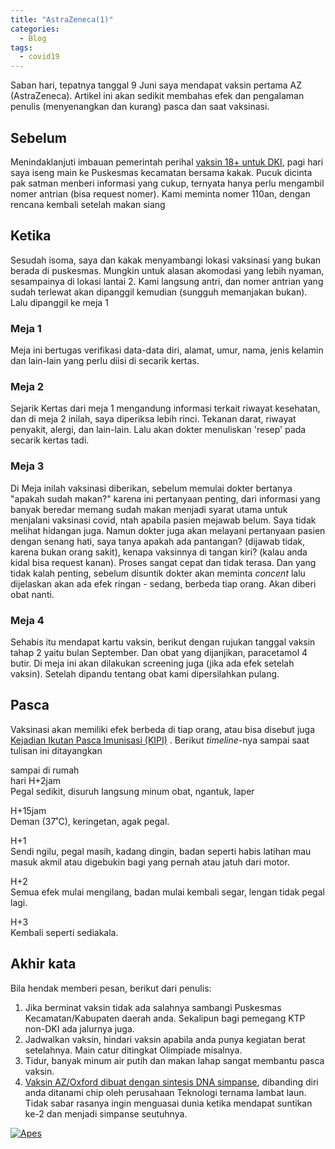 ```yaml
---
title: "AstraZeneca(1)"
categories:
  - Blog
tags:
  - covid19
---
```


Saban hari, tepatnya tanggal 9 Juni saya mendapat vaksin pertama AZ (AstraZeneca). Artikel ini akan sedikit membahas efek dan pengalaman penulis (menyenangkan dan kurang) pasca dan saat vaksinasi. 

## Sebelum 
Menindaklanjuti imbauan pemerintah perihal [vaksin 18+ untuk DKI](https://news.detik.com/berita/d-5599553/vaksin-corona-untuk-usia-18-mulai-di-jakarta-kapan-berlaku-nasional), pagi hari saya iseng main ke Puskesmas kecamatan bersama kakak. Pucuk dicinta pak satman menberi informasi yang cukup, ternyata hanya perlu mengambil nomer antrian (bisa request nomer). Kami meminta nomer 110an, dengan rencana kembali setelah makan siang

## Ketika
Sesudah isoma, saya dan kakak menyambangi lokasi vaksinasi yang bukan berada di puskesmas. Mungkin untuk alasan akomodasi yang lebih nyaman, sesampainya di lokasi lantai 2. Kami langsung antri, dan nomer antrian yang sudah terlewat akan dipanggil kemudian (sungguh memanjakan bukan). Lalu dipanggil ke meja 1

### Meja 1
Meja ini bertugas verifikasi data-data diri, alamat, umur, nama, jenis kelamin dan lain-lain yang perlu diisi di secarik kertas.

### Meja 2
Sejarik Kertas dari meja 1 mengandung informasi terkait riwayat kesehatan, dan di meja 2 inilah, saya diperiksa lebih rinci. Tekanan darat, riwayat penyakit, alergi, dan lain-lain. Lalu akan dokter menuliskan 'resep' pada secarik kertas tadi.

### Meja 3
Di Meja inilah vaksinasi diberikan, sebelum memulai dokter bertanya "apakah sudah makan?" karena ini pertanyaan penting, dari informasi yang banyak beredar memang sudah makan menjadi syarat utama untuk menjalani vaksinasi covid, ntah apabila pasien mejawab belum. Saya tidak melihat hidangan juga. Namun dokter juga akan melayani pertanyaan pasien dengan senang hati, saya tanya apakah ada pantangan? (dijawab tidak, karena bukan orang sakit), kenapa vaksinnya di tangan kiri? (kalau anda kidal bisa request kanan). Proses sangat cepat dan tidak terasa. Dan yang tidak kalah penting, sebelum disuntik dokter akan meminta *concent* lalu dijelaskan akan ada efek ringan - sedang, berbeda tiap orang. Akan diberi obat nanti.

### Meja 4
Sehabis itu mendapat kartu vaksin, berikut dengan rujukan tanggal vaksin tahap 2 yaitu bulan September. Dan obat yang dijanjikan, paracetamol 4 butir. Di meja ini akan dilakukan screening juga (jika ada efek setelah vaksin). Setelah dipandu tentang obat kami dipersilahkan pulang.

## Pasca
Vaksinasi akan memiliki efek berbeda di tiap orang, atau bisa disebut juga [Kejadian Ikutan Pasca Imunisasi (KIPI)](https://www.alodokter.com/memahami-perbedaan-kipi-dan-gejala-covid-19) . Berikut *timeline*-nya sampai saat tulisan ini ditayangkan

sampai di rumah      
hari H+2jam\
Pegal sedikit, disuruh langsung minum obat, ngantuk, laper

H+15jam\
Deman (37˚C), keringetan, agak pegal.

H+1\
Sendi ngilu, pegal masih, kadang dingin, badan seperti habis latihan mau masuk akmil atau digebukin bagi yang pernah atau jatuh dari motor.

H+2\
Semua efek mulai mengilang, badan mulai kembali segar, lengan tidak pegal lagi.

H+3\
Kembali seperti sediakala.

## Akhir kata
Bila hendak memberi pesan, berikut dari penulis:

1. Jika berminat vaksin tidak ada salahnya sambangi Puskesmas Kecamatan/Kabupaten daerah anda. Sekalipun bagi pemegang KTP non-DKI ada jalurnya juga.
2. Jadwalkan vaksin, hindari vaksin apabila anda punya kegiatan berat setelahnya. Main catur ditingkat Olimpiade misalnya.
3. Tidur, banyak minum air putih dan makan lahap sangat membantu pasca vaksin.
4. [Vaksin AZ/Oxford dibuat dengan sintesis DNA simpanse](https://www.bbc.com/news/health-55302595), dibanding diri anda ditanami chip oleh perusahaan Teknologi ternama lambat laun. Tidak sabar rasanya ingin menguasai dunia ketika mendapat suntikan ke-2 dan menjadi simpanse seutuhnya.

[![Apes](https://i.kym-cdn.com/entries/icons/original/000/032/196/apes.jpg)](https://i.kym-cdn.com/entries/icons/original/000/032/196/apes.jpg)

